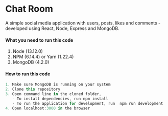 # Chat Room
A simple social media application with users, posts, likes and comments - developed using React, Node, Express and MongoDB. 

#### What you need to run this code
1. Node (13.12.0)
2. NPM (6.14.4) or Yarn (1.22.4)
3. MongoDB (4.2.0)

####  How to run this code
```javascript
1. Make sure MongoDB is running on your system 
2. Clone this repository
3. Open command line in the cloned folder,
   - To install dependencies, run npm install
   - To run the application for development, run  npm run development 
4. Open localhost:3000 in the browser
```
